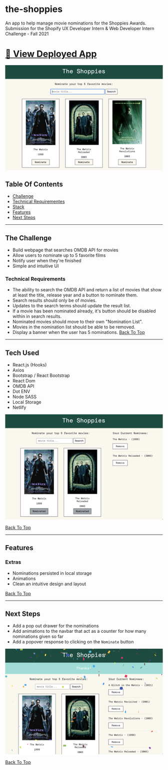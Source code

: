 # the-shoppies
An app to help manage movie nominations for the Shoppies Awards. Submission for the Shopify UX Developer Intern & Web Developer Intern Challenge - Fall 2021

# [🔗 View Deployed App](https://shoppies-movie-app-ac.netlify.app/)

![Home Page](./public/demo1.png)

## Table Of Contents
* [Challenge](#The-Challenge)
* [Technical Requirementes](#Technical-Requirements)
* [Stack](#Stack)
* [Features](#Features)
* [Next Steps](#Next-Steps)

---
## The Challenge

* Build webpage that searches OMDB API for movies
* Allow users to nominate up to 5 favorite films
* Notify user when they're finished
* Simple and intuitive UI

### Technical Requirements

* The ability to search the OMDB API and return a list of movies that show at least the title, release year and a button to nominate them.
* Search results should only be of movies.
* Updates to the search terms should update the result list.
* If a movie has been nominated already, it's button should be disabled within in search results.
* Nominated movies should move to their own "Nomination List".
* Movies in the nomination list should be able to be removed.
* Display a banner when the user has 5 nominations.
[Back To Top](#Table-Of-Contents)

---
## Tech Used
* React.js (Hooks)
* Axios
* Bootstrap / React Bootstrap
* React Dom
* OMDB API
* Dot ENV
* Node SASS
* Local Storage
* Netlify

![Nominations](./public/demo2.png)

[Back To Top](#Table-Of-Contents)

---
## Features
### Extras
* Nominations persisted in local storage
* Animations
* Clean an intuitive design and layout

[Back To Top](#Table-Of-Contents)

---
## Next Steps
* Add a pop out drawer for the nominations
* Add animations to the navbar that act as a counter for how many nominations given so far
* Add a popover response to clicking on the `Nominate` button

![Animations](./public/demo3.png)

[Back To Top](#Table-Of-Contents)
